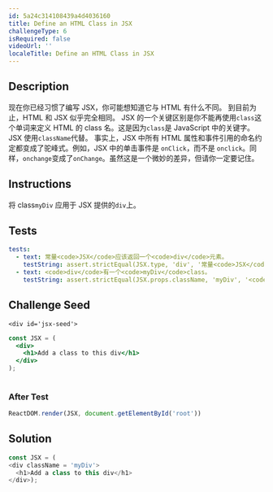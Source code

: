 ```yaml
---
id: 5a24c314108439a4d4036160
title: Define an HTML Class in JSX
challengeType: 6
isRequired: false
videoUrl: ''
localeTitle: Define an HTML Class in JSX
---
```


## Description
<section id='description'>
现在你已经习惯了编写 JSX，你可能想知道它与 HTML 有什么不同。
到目前为止，HTML 和 JSX 似乎完全相同。
JSX 的一个关键区别是你不能再使用<code>class</code>这个单词来定义 HTML 的 class 名。这是因为<code>class</code>是 JavaScript 中的关键字。JSX 使用<code>className</code>代替。
事实上，JSX 中所有 HTML 属性和事件引用的命名约定都变成了驼峰式。例如，JSX 中的单击事件是 <code>onClick</code>，而不是 <code>onclick</code>。同样，<code>onchange</code>变成了<code>onChange</code>。虽然这是一个微妙的差异，但请你一定要记住。
</section>

## Instructions
<section id='instructions'>
将 class<code>myDiv</code> 应用于 JSX 提供的<code>div</code>上。
</section>

## Tests
<section id='tests'>

```yml
tests:
  - text: 常量<code>JSX</code>应该返回一个<code>div</code>元素。
    testString: assert.strictEqual(JSX.type, 'div', '常量<code>JSX</code>应该返回一个<code>div</code>元素。');
  - text: <code>div</code>有一个<code>myDiv</code>class。
    testString: assert.strictEqual(JSX.props.className, 'myDiv', '<code>div</code>有一个<code>myDiv</code>class。');

```

</section>

## Challenge Seed
<section id='challengeSeed'>






    <div id='jsx-seed'>
    
```jsx
const JSX = (
  <div>
    <h1>Add a class to this div</h1>
  </div>
);
    
```
</div>


### After Test
<div id='jsx-teardown'>

```jsx
ReactDOM.render(JSX, document.getElementById('root'))

```

</div>



</section>

## Solution
<section id='solution'>

```js
const JSX = (
<div className = 'myDiv'>
  <h1>Add a class to this div</h1>
</div>);
```

</section>
              